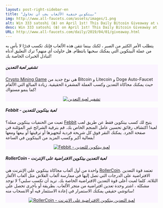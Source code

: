 ```yaml
---
layout: post-right-sidebar-en
title: "بيتكوين حنفية الألعاب يجب أن تحاول"
img: http://www.all-faucets.com/assets/images/1.png
alt: Win 333 satoshi (฿) on April 1st! This Daily Bitcoin Giveaway at www.all-faucets.com is sponsored by Crypto Mining Game.
desc: Win 333 satoshi (฿) on April 1st! This Daily Bitcoin Giveaway at www.all-faucets.com is sponsored by Crypto Mining Game.
URL: http://www.all-faucets.com/daily/2019/04/01/giveaway.html
---
```


<link href="//cdn-images.mailchimp.com/embedcode/classic-10_7.css" rel="stylesheet" type="text/css">
<style type="/text/css">
	#mc_embed_signup{background:#fff; clear:left; font:14px Helvetica,Arial,sans-serif; }

</style>

يتطلب الأمر الكثير من الصبر ، لكنك بينما تتقن هذه الألعاب فإنك تكسب قدرًا لا بأس به من عملة البيتكوين التي يمكنك سحبها بانتظام. هل حاولت أي منهم؟ ترك التعليق أدناه لتبادل الخبرات الخاصة بك!

<div class="sidebar-section" style="background-color:#fbf4ff">
     <h5><span>تشفير لعبة التعدين</span></h5>
     <a href="http://bit.ly/www-cryptomininggame" target="_blank">Crypto Mining Game</a> هي نوع جديد من Bitcoin و Litecoin و Doge Auto-Faucet حيث يمكنك محاكاة التعدين وكسب العملة المشفرة الحقيقية. زيادة المبالغ التي الألغام كما ينمو مستواك!
		 <p> </p>
     <center><a href="http://bit.ly/www-cryptomininggame" target="_blank"><img src="http://www.all-faucets.com/assets/images/cryptomininggame-ad.gif" alt="تشفير لعبة التعدين"/></a></center>
</div>


<div class="sidebar-section" style="background-color:#fbf4ff">
     <h5><span>Febbit - لعبة بيتكوين للتعدين</span></h5>
     تعبت من الحنفيات بيتكوين مملة؟ <a href="http://bit.ly/www-febbit" target="_blank">Febbit</a> يتيح لك كسب بيتكوين فقط عن طريق لعب لعبة! اكتشاف رقائق تحسين عامل المنجم الخاص بك. قم بترقية الشرائح غير المؤمّنة في صفحة الجرد. يمكنك النقر فوق كل شريحة فردية لتجهيزها أو ترقيتها أو بيعها ومعها بفعالية أكبر وكسب المزيد من البيتكوين في الساعة!
		 <p> </p>
     <center><a href="http://bit.ly/www-febbit" target="_blank"><img src="http://www.all-faucets.com/assets/images/febbit-ad.gif" alt="Febbit - لعبة بيتكوين للتعدين"/></a></center>
</div>

<div class="sidebar-section" style="background-color:#fbf4ff">
     <h5><span>RollerCoin - لعبة التعدين بيتكوين الافتراضية على الإنترنت</span></h5>
     واحدة من أول ألعاب محاكاة بيتكوين على الإنترنت هي <a href="http://bit.ly/www-rollercoin" target="_blank">RollerCoin</a>.
		 تعتمد قوة التعدين الافتراضية على الدرجات التي تصل إليها في ممارسة ألعاب الفلاش مثل ألعاب الألغاز الثلاثة. كلما لعبت أعلى قوة التعدين الافتراضية الخاصة بك. تريد أن تكسب سلبي؟ لا توجد مشكلة ، اشتر وحدة تعدين افتراضية من متجر الألعاب. بطريقة أو بأخرى تحصل على ساتوشي حقيقي يمكنك الاستمرار في إعادة الاستثمار فيه أو الانسحاب منه!
		 <p> </p>
		 <center><a href="http://bit.ly/www-rollercoin" target="_blank"><img src="http://www.all-faucets.com/assets/images/rollercoin-ad.gif" alt="RollerCoin - لعبة التعدين بيتكوين الافتراضية على الإنترنت"/></a></center>
</div>

